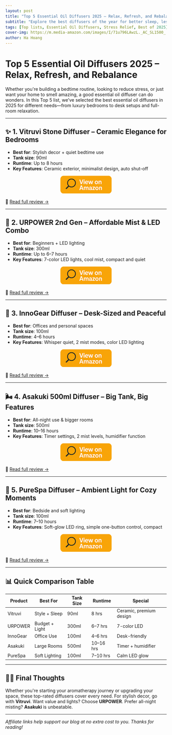```yaml
---
layout: post
title: "Top 5 Essential Oil Diffusers 2025 – Relax, Refresh, and Rebalance"
subtitle: "Explore the best diffusers of the year for better sleep, less stress, and a beautifully scented home."
tags: [Top lists, Essential Oil Diffusers, Stress Relief, Best of 2025]
cover-img: https://m.media-amazon.com/images/I/71u796LAwzL._AC_SL1500_.jpg
author: Ha Hoang
---
```


# Top 5 Essential Oil Diffusers 2025 – Relax, Refresh, and Rebalance

Whether you're building a bedtime routine, looking to reduce stress, or just want your home to smell amazing, a good essential oil diffuser can do wonders. In this Top 5 list, we’ve selected the best essential oil diffusers in 2025 for different needs—from luxury bedrooms to desk setups and full-room relaxation.

---

## ✨ 1. Vitruvi Stone Diffuser – Ceramic Elegance for Bedrooms

- **Best for**: Stylish decor + quiet bedtime use  
- **Tank size**: 90ml  
- **Runtime**: Up to 8 hours  
- **Key Features**: Ceramic exterior, minimalist design, auto shut-off

<div style="text-align:center;">
  <a href="https://www.amazon.com/Diffuser-Ultrasonic-Essential-Aromatherapy-Capacity/dp/B0BCP1RG4B?tag=havan00e-20" target="_blank" rel="nofollow sponsored noopener">
    <img src="/assets/img/view.png" alt="View Vitruvi on Amazon" style="width:160px; height:auto;" />
  </a>
</div>

🔗 [Read full review →](https://havan.yoga/2025-05-14-vitruvi-stone-diffuser-review/)

---

## 🌈 2. URPOWER 2nd Gen – Affordable Mist & LED Combo

- **Best for**: Beginners + LED lighting  
- **Tank size**: 300ml  
- **Runtime**: Up to 6–7 hours  
- **Key Features**: 7-color LED lights, cool mist, compact and quiet

<div style="text-align:center;">
  <a href="https://www.amazon.com/URPOWER-Essential-Ultrasonic-Humidifier-Continuous/dp/B0118Q011M?tag=havan00e-20" target="_blank" rel="nofollow sponsored noopener">
    <img src="/assets/img/view.png" alt="View URPOWER on Amazon" style="width:160px; height:auto;" />
  </a>
</div>

🔗 [Read full review →](https://havan.yoga/2025-05-14-urpower-2nd-gen-diffuser-review/)

---

## 🧘 3. InnoGear Diffuser – Desk-Sized and Peaceful

- **Best for**: Offices and personal spaces  
- **Tank size**: 100ml  
- **Runtime**: 4–6 hours  
- **Key Features**: Whisper quiet, 2 mist modes, color LED lighting

<div style="text-align:center;">
  <a href="https://www.amazon.com/InnoGear-Aromatherapy-Essential-Ultrasonic-Humidifier/dp/B00V9JP8EE?tag=havan00e-20" target="_blank" rel="nofollow sponsored noopener">
    <img src="/assets/img/view.png" alt="View InnoGear on Amazon" style="width:160px; height:auto;" />
  </a>
</div>

🔗 [Read full review →](https://havan.yoga/2025-05-14-innogear-diffuser-review/)

---

## 🌬️ 4. Asakuki 500ml Diffuser – Big Tank, Big Features

- **Best for**: All-night use & bigger rooms  
- **Tank size**: 500ml  
- **Runtime**: 10–16 hours  
- **Key Features**: Timer settings, 2 mist levels, humidifier function

<div style="text-align:center;">
  <a href="https://www.amazon.com/ASAKUKI-Essential-Ultrasonic-Aromatherapy-Humidifier/dp/B01MR4Y0CZ?tag=havan00e-20" target="_blank" rel="nofollow sponsored noopener">
    <img src="/assets/img/view.png" alt="View Asakuki on Amazon" style="width:160px; height:auto;" />
  </a>
</div>

🔗 [Read full review →](https://havan.yoga/2025-05-14-asakuki-500ml-diffuser-review/)

---

## 🌙 5. PureSpa Diffuser – Ambient Light for Cozy Moments

- **Best for**: Bedside and soft lighting  
- **Tank size**: 100ml  
- **Runtime**: 7–10 hours  
- **Key Features**: Soft-glow LED ring, simple one-button control, compact

<div style="text-align:center;">
  <a href="https://www.amazon.com/Pure-Enrichment-PureSpa-Essential-Diffuser/dp/B00VKEEY8E?tag=havan00e-20" target="_blank" rel="nofollow sponsored noopener">
    <img src="/assets/img/view.png" alt="View PureSpa on Amazon" style="width:160px; height:auto;" />
  </a>
</div>

🔗 [Read full review →](https://havan.yoga/2025-05-14-purespa-diffuser-review/)

---

## 📊 Quick Comparison Table

| Product | Best For | Tank Size | Runtime | Special |
|---------|----------|-----------|---------|---------|
| Vitruvi | Style + Sleep | 90ml | 8 hrs | Ceramic, premium design |
| URPOWER | Budget + Light | 300ml | 6–7 hrs | 7-color LED |
| InnoGear | Office Use | 100ml | 4–6 hrs | Desk-friendly |
| Asakuki | Large Rooms | 500ml | 10–16 hrs | Timer + humidifier |
| PureSpa | Soft Lighting | 100ml | 7–10 hrs | Calm LED glow |

---

## 🧘‍♀️ Final Thoughts

Whether you're starting your aromatherapy journey or upgrading your space, these top-rated diffusers cover every need. For stylish decor, go with **Vitruvi**. Want value and lights? Choose **URPOWER**. Prefer all-night misting? **Asakuki** is unbeatable.

---

*Affiliate links help support our blog at no extra cost to you. Thanks for reading!*
